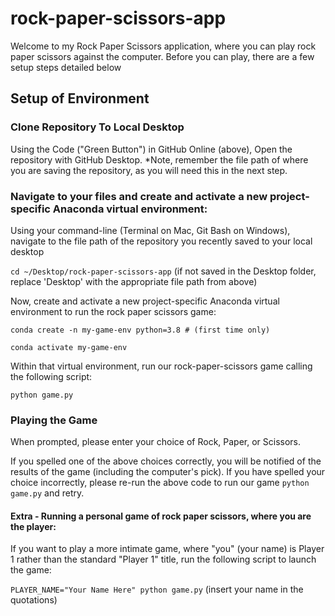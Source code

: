 # rock-paper-scissors-app

Welcome to my Rock Paper Scissors application, where you can play rock paper scissors against the computer. Before you can play, there are a few setup steps detailed below 

## Setup of Environment

### Clone Repository To Local Desktop

Using the Code ("Green Button") in GitHub Online (above), Open the repository with GitHub Desktop.
*Note, remember the file path of where you are saving the repository, as you will need this in the next step.

### Navigate to your files and create and activate a new project-specific Anaconda virtual environment:

Using your command-line (Terminal on Mac, Git Bash on Windows), navigate to the file path of the repository you recently saved to your local desktop

`cd ~/Desktop/rock-paper-scissors-app` 
(if not saved in the Desktop folder, replace 'Desktop' with the appropriate file path from above)

Now, create and activate a new project-specific Anaconda virtual environment to run the rock paper scissors game:

`conda create -n my-game-env python=3.8 # (first time only)`

`conda activate my-game-env`

Within that virtual environment, run our rock-paper-scissors game calling the following script: 

`python game.py`

### Playing the Game

When prompted, please enter your choice of Rock, Paper, or Scissors.

If you spelled one of the above choices correctly, you will be notified of the results of the game (including the computer's pick). If you have spelled your choice incorrectly, please re-run the above code to run our game `python game.py` and retry. 

#### Extra - Running a personal game of rock paper scissors, where you are the player:

If you want to play a more intimate game, where "you" (your name) is Player 1 rather than the standard "Player 1" title, run the following script to launch the game: 

`PLAYER_NAME="Your Name Here" python game.py` (insert your name in the quotations)
